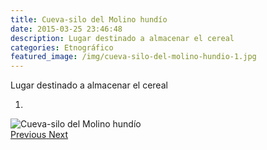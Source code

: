 ```yaml
---
title: Cueva-silo del Molino hundío
date: 2015-03-25 23:46:48
description: Lugar destinado a almacenar el cereal
categories: Etnográfico
featured_image: /img/cueva-silo-del-molino-hundio-1.jpg
---
```



Lugar destinado a almacenar el cereal

<div id="myCarousel" class="carousel slide" df-ride="carousel">
  <!-- Indicators -->
  <ol class="carousel-indicators">
    <li df-target="#myCarousel" df-slide-to="0" class="active"></li>
  </ol>
  <!-- Wrapper for slides -->
  <div class="carousel-inner" role="listbox">
    <div class="item active">
      <img src="/img/cueva-silo-del-molino-hundio-1.jpg" alt="Cueva-silo del Molino hundío">
    </div>
  <!-- Left and right controls -->
  <a class="left carousel-control" href="#myCarousel" role="button" df-slide="prev">
    <span class="glyphicon glyphicon-chevron-left" aria-hidden="true"></span>
    <span class="sr-only">Previous</span>
  </a>
  <a class="right carousel-control" href="#myCarousel" role="button" df-slide="next">
    <span class="glyphicon glyphicon-chevron-right" aria-hidden="true"></span>
    <span class="sr-only">Next</span>
  </a>
</div>
